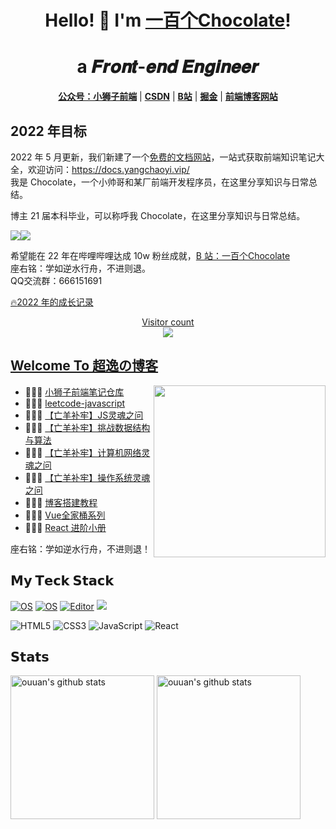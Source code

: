 
<h1 align="center"> Hello! 👋  I'm <a href="https://github.com/Chocolate1999">一百个Chocolate</a>!</h1>
<h1 align="center">a 𝑭𝒓𝒐𝒏𝒕-𝒆𝒏𝒅 𝑬𝒏𝒈𝒊𝒏𝒆𝒆𝒓  </h1>


<p align="center">
  <strong><a href="https://mp.weixin.qq.com/s?__biz=MzI0MzkxMDU1Ng==&mid=2247485915&idx=1&sn=a28c74a4edb5a3657dcb9f60ae9478cf&chksm=e9649b28de13123e916fae783ec2fd1f4c82dc1f300b80f7d4eda61488853801fdd458c7cda7&token=1308321956&lang=zh_CN#rd">公众号：小狮子前端</a></strong> |
  <strong><a href="https://chocolate.blog.csdn.net/">CSDN</a></strong> |
  <strong><a href="https://space.bilibili.com/351534170">B站</a></strong> |
  <strong><a href="https://juejin.im/user/2981531267112520">掘金</a></strong>  |
  <strong><a href="https://yangchaoyi.vip/">前端博客网站</a></strong>  
</p>



## 2022 年目标

2022 年 5 月更新，我们新建了一个<a href="https://docs.yangchaoyi.vip/" target="_blank">免费的文档网站</a>，一站式获取前端知识笔记大全，欢迎访问：https://docs.yangchaoyi.vip/<br/>我是 Chocolate，一个小帅哥和某厂前端开发程序员，在这里分享知识与日常总结。

博主 21 届本科毕业，可以称呼我 Chocolate，在这里分享知识与日常总结。


<a href="https://space.bilibili.com/351534170"><img src="https://img.shields.io/badge/dynamic/json?labelColor=FE7398&logo=bilibili&logoColor=white&label=bilibili%20fans&color=00aeec&query=%24.data.totalSubs&url=https%3A%2F%2Fapi.spencerwoo.com%2Fsubstats%2F%3Fsource%3Dbilibili%26queryKey%3D351534170" /></a><a href="https://github.com/Chocolate1999"><img src="https://img.shields.io/github/stars/Chocolate1999?color=faf408&label=github%20stars&logo=github" /></a><br/>



希望能在 22 年在哔哩哔哩达成 10w 粉丝成就，<a href="https://space.bilibili.com/351534170">B 站：一百个Chocolate</a><br/>座右铭：学如逆水行舟，不进则退。<br/> QQ交流群：666151691

[:fire:2022 年的成长记录](https://github.com/LionCubFrontEnd/Chocolate-2022)


<a href="https://alili.tech"><p align="center"> Visitor count<br> <img src="https://profile-counter.glitch.me/Chocolate1999/count.svg" /></a>

##  [Welcome To 超逸の博客](https://yangchaoyi.vip/)
<a href="https://alili.tech"><img src="https://media.giphy.com/media/SWoSkN6DxTszqIKEqv/giphy.gif" align="right" height="275" /></a>
- 👨🏻‍💻  [小狮子前端笔记仓库](https://github.com/Chocolate1999/Front-end-learning-to-organize-notes)
- 👩🏻‍💻  [leetcode-javascript](https://github.com/Chocolate1999/leetcode-javascript)
- 👩🏻‍💻  [【亡羊补牢】JS灵魂之问](https://blog.csdn.net/weixin_42429718/category_10357771.html)
- 👨🏻‍💻  [【亡羊补牢】挑战数据结构与算法](https://blog.csdn.net/weixin_42429718/category_10357778.html)
- 👩🏻‍💻  [【亡羊补牢】计算机网络灵魂之问](https://blog.csdn.net/weixin_42429718/category_10357781.html)
- 👨🏻‍💻  [【亡羊补牢】操作系统灵魂之问](https://blog.csdn.net/weixin_42429718/category_10357782.html)
- 👨🏻‍💻  [博客搭建教程](https://github.com/Chocolate1999/hexo-blog-lionkk)
- 👩🏻‍💻  [Vue全家桶系列](https://blog.csdn.net/weixin_42429718/category_9656024.html)
- 👨🏻‍💻 [React 进阶小册](https://blog.csdn.net/weixin_42429718/category_11084201.html)



座右铭：学如逆水行舟，不进则退！


## 𝗠𝘆 𝗧𝗲𝗰𝗸 𝗦𝘁𝗮𝗰𝗸

[![OS](https://img.shields.io/badge/OS-macOS-informational?style=flat-square&logo=apple&logoColor=white)](https://en.wikipedia.org/wiki/MacOS)
[![OS](https://img.shields.io/badge/OS-Linux-informational?style=flat-square&logo=linux&logoColor=white)](https://en.wikipedia.org/wiki/Linux)
[![Editor](https://img.shields.io/badge/Editor-VSCode-blue?style=flat-square&logo=visual-studio-code&logoColor=white)](https://code.visualstudio.com/)
[![](https://img.shields.io/website?color=0ab9e6&style=flat-square&up_message=超逸の博客&url=https://yangchaoyi.vip/)](https://yangchaoyi.vip/)

![HTML5](https://img.shields.io/badge/-HTML5-%23E44D27?style=flat-square&logo=html5&logoColor=ffffff)
![CSS3](https://img.shields.io/badge/-CSS3-%231572B6?style=flat-square&logo=css3)
![JavaScript](https://img.shields.io/badge/-JavaScript-%23F7DF1C?style=flat-square&logo=javascript&logoColor=000000&labelColor=%23F7DF1C&color=%23FFCE5A)
![React](https://img.shields.io/badge/-React-%23282C34?style=flat-square&logo=react)



## 𝗦𝘁𝗮𝘁𝘀

<p align="left">
<img alt="ouuan's github stats" height='230' src="https://github-readme-stats.vercel.app/api?username=Chocolate1999&show_icons=true&include_all_commits=true">
<img alt="ouuan's github stats" height='230' src="https://github-readme-stats.vercel.app/api/top-langs/?username=Chocolate1999">
</p>
